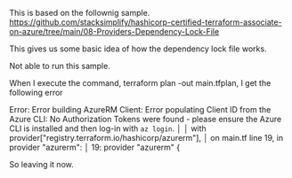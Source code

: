 This is based on the follownig sample.
https://github.com/stacksimplify/hashicorp-certified-terraform-associate-on-azure/tree/main/08-Providers-Dependency-Lock-File

This gives us some basic idea of how the dependency lock file works.

Not able to run this sample.

When I execute the command, terraform plan -out main.tfplan, I get the following error

Error: Error building AzureRM Client: Error populating Client ID from the Azure CLI: No Authorization Tokens were found - please ensure the Azure CLI is installed and then log-in with `az login`.
│
│   with provider["registry.terraform.io/hashicorp/azurerm"],
│   on main.tf line 19, in provider "azurerm":
│   19: provider "azurerm" {

So leaving it now.

